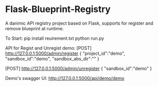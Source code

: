 # Flask-Blueprint-Registry
A danimic API registry project based on Flask, supports for register and remove blueprint at runtime.

To Start:
pip install reuirement.txt
python run.py

API for Regist and Unregist demo:
[POST] http://127.0.0.1:5000/admin/register 
{
    "project_id":"demo",
    "sandbox_id":"demo",
    "sandbox_abs_dir":""
}

[POST] http://127.0.0.1:5000/admin/unregister 
{
    "sandbox_id":"demo"
}

Demo's swagger UI:
http://127.0.0.1:5000/api/demo/demo
